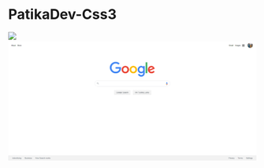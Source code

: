 # PatikaDev-Css3
<a href="https://app.patika.dev/akgnvahit">
 <img height="200" src="https://patika-prod.s3.eu-central-1.amazonaws.com/staticFiles/patikaLogo.png">
    <img src="assets/Google latest.png" alt="">
